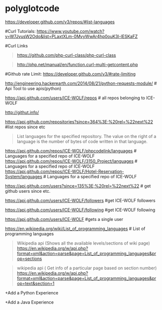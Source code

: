 # polyglotcode

https://developer.github.com/v3/repos/#list-languages

#Curl Tutorials: https://www.youtube.com/watch?v=W7JvusW2Odo&list=PLaxtXLm-0MvyWwAr4hp0ouK3l-lESKaFZ

#Curl Links

>https://github.com/php-curl-class/php-curl-class

>http://php.net/manual/en/function.curl-multi-getcontent.php

#Github rate Limit: https://developer.github.com/v3/#rate-limiting

http://engineering.hackerearth.com/2014/08/21/python-requests-module/ # Api Tool to use apis(python)

https://api.github.com/users/ICE-WOLF/repos # all repos belonging to ICE-WOLF

http://githut.info/

https://api.github.com/repositories?since=364%3E;%20rel=%22next%22 #list repos since etc

>List languages for the specified repository. The value on the right of a language is the number of bytes of code written in that language.

https://api.github.com/repos/ICE-WOLF/phpcodelink/languages #  Languages for a specified repo of ICE-WOLF
https://api.github.com/repos/ICE-WOLF/3150_Project/languages #  Languages for a specified repo of ICE-WOLF
https://api.github.com/repos/ICE-WOLF/Hotel-Reservation-System/languages # Languages for a specified repo of ICE-WOLF

https://api.github.com/users?since=135%3E;%20rel=%22next%22  # get github users since etc.

https://api.github.com/users/ICE-WOLF/followers #get ICE-WOLF followers

https://api.github.com/users/ICE-WOLF/following #get ICE-WOLF following

https://api.github.com/users/ICE-WOLF #gets a single user

https://en.wikipedia.org/wiki/List_of_programming_languages # List of programming languages


>Wikipedia api (Shows all the available levels/sections of wiki page)
https://en.wikipedia.org/w/api.php?format=xml&action=parse&page=List_of_programming_languages&prop=sections 

>wikipedia api ( Get info of a particular page based on section number) https://en.wikipedia.org/w/api.php?format=xml&action=parse&page=List_of_programming_languages&prop=text&section=1

+Add a Python Experience

+Add a Java Experience

